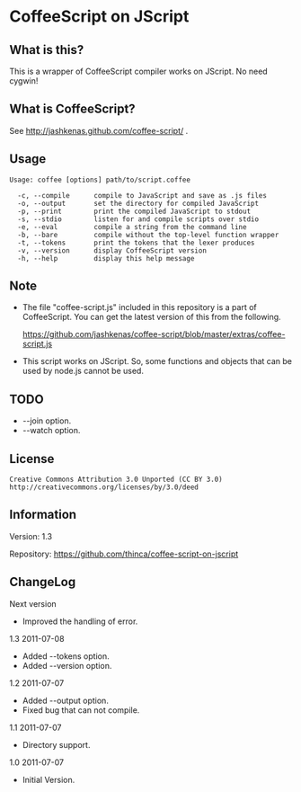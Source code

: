 # CoffeeScript on JScript

## What is this?

This is a wrapper of CoffeeScript compiler works on JScript.
No need cygwin!

## What is CoffeeScript?

See http://jashkenas.github.com/coffee-script/ .

## Usage

    Usage: coffee [options] path/to/script.coffee

      -c, --compile      compile to JavaScript and save as .js files
      -o, --output       set the directory for compiled JavaScript
      -p, --print        print the compiled JavaScript to stdout
      -s, --stdio        listen for and compile scripts over stdio
      -e, --eval         compile a string from the command line
      -b, --bare         compile without the top-level function wrapper
      -t, --tokens       print the tokens that the lexer produces
      -v, --version      display CoffeeScript version
      -h, --help         display this help message

## Note

- The file "coffee-script.js" included in this repository is a part of CoffeeScript.
  You can get the latest version of this from the following.

  https://github.com/jashkenas/coffee-script/blob/master/extras/coffee-script.js

- This script works on JScript. So, some functions and objects that can be used by node.js cannot be used.

## TODO

- --join option.
- --watch option.

## License

    Creative Commons Attribution 3.0 Unported (CC BY 3.0)
    http://creativecommons.org/licenses/by/3.0/deed

## Information

Version:    1.3

Repository: https://github.com/thinca/coffee-script-on-jscript

## ChangeLog

Next version

- Improved the handling of error.

1.3  2011-07-08

- Added --tokens option.
- Added --version option.

1.2  2011-07-07

- Added --output option.
- Fixed bug that can not compile.

1.1  2011-07-07

- Directory support.

1.0  2011-07-07

- Initial Version.
